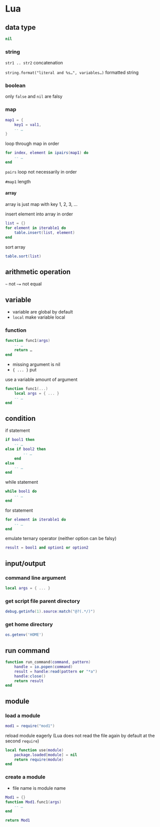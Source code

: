 # Lua

## data type

```lua
nil
```

### string

`str1 .. str2` concatenation

`string.format("literal and %s…", variables…)` formatted string

### boolean

only `false` and `nil` are falsy

### map

```lua
map1 = {
    key1 = val1,
    -- …
}
```

loop through map in order

```lua
for index, element in ipairs(map1) do
    -- …
end
```

`pairs` loop not necessarily in order

`#map1` length

#### array

array is just map with key 1, 2, 3, …

insert element into array in order

```lua
list = {}
for element in iterable1 do
    table.insert(list, element)
end
```

sort array

```lua
table.sort(list)
```

## arithmetic operation

`~` not
`~=` not equal

## variable

- variable are global by default
- `local` make variable local

### function

```lua
function func1(args)
    -- …
    return …
end
```

- missing argument is nil
- `{ ... }` put

use a variable amount of argument

```lua
function func1(...)
    local args = { ... }
    -- …
end
```

## condition

if statement

```lua
if bool1 then
    -- …
else if bool2 then
        -- …
    end
else
    -- …
end
```

while statement

```lua
while bool1 do
    -- …
end
```

for statement

```lua
for element in iterable1 do
    -- …
end
```

emulate ternary operator (neither option can be falsy)

```lua
result = bool1 and option1 or option2
```

## input/output

### command line argument

```lua
local args = { ... }
```

### get script file parent directory

```lua
debug.getinfo(1).source:match("@?(.*/)")
```

### get home directory

```lua
os.getenv('HOME')
```

## run command

```lua
function run_command(command, pattern)
    handle = io.popen(command)
    result = handle:read(pattern or "*a")
    handle:close()
    return result
end
```

## module

### load a module

```lua
mod1 = require("mod1")
```

reload module eagerly
(Lua does not read the file again by default at the second `require`)

```lua
local function use(module)
    package.loaded[module] = nil
    return require(module)
end
```

### create a module

- file name is module name

```lua
Mod1 = {}
function Mod1.func1(args)
    -- …
end

return Mod1
```
